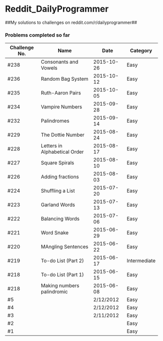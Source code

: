 # Reddit_DailyProgrammer
##My solutions to challenges on reddit.com/r/dailyprogrammer##

### Problems completed so far ###

| Challenge No. | Name                              | Date       | Category   |
|---------------|-----------------------------------|------------|------------|
|#238           |Consonants and Vowels              |2015-10-26  |Easy        |
|#236           |Random Bag System                  |2015-10-12  |Easy        |
|#235           |Ruth-Aaron Pairs                   |2015-10-05  |Easy        |
|#234           |Vampire Numbers                    |2015-09-28  |Easy        |
|#232           |Palindromes                        |2015-09-14  |Easy        |
|#229           |The Dottie Number                  |2015-08-24  |Easy        |
|#228           |Letters in Alphabetical Order      |2015-08-17  |Easy        | 
|#227           |Square Spirals                     |2015-08-10  |Easy        |   
|#226           |Adding fractions                   |2015-08-03  |Easy        |
|#224           |Shuffling a List                   |2015-07-20  |Easy        |
|#223           |Garland Words                      |2015-07-13  |Easy        |
|#222           |Balancing Words                    |2015-07-06  |Easy        |
|#221           |Word Snake                         |2015-06-29  |Easy        |
|#220           |MAngling Sentences                 |2015-06-22  |Easy        |
|#219           |To-do List (Part 2)                |2015-06-17  |Intermediate|
|#218           |To-do List (Part 1)                |2015-06-15  |Easy        |
|#218           |Making numbers palindromic         |2015-06-08  |Easy        |
|#5             |                                   |2/12/2012   |Easy        |
|#4             |                                   |2/12/2012   |Easy        |
|#3             |                                   |2/11/2012   |Easy        |
|#2             |                                   |            |Easy        |
|#1             |                                   |            |Easy        |

